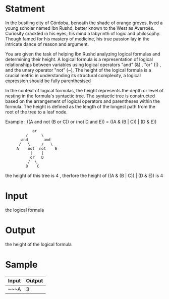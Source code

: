 # Statment
In the bustling city of Córdoba, beneath the shade of orange groves, lived a young scholar named Ibn Rushd, better known to the West as Averroës. Curiosity crackled in his eyes, his mind a labyrinth of logic and philosophy. Though famed for his mastery of medicine, his true passion lay in the intricate dance of reason and argument.

You are given the task of helping Ibn Rushd analyzing logical formulas and determining their height. A logical formula is a representation of logical relationships between variables using logical operators "and" (&) , "or" (|) , and the unary operator "not" (~), The height of the logical formula is a crucial metric in understanding its structural complexity, a logical expression should be fully parenthesised

In the context of logical formulas, the height represents the depth or level of nesting in the formula's syntactic tree. The syntactic tree is constructed based on the arrangement of logical operators and parentheses within the formula. The height is defined as the length of the longest path from the root of the tree to a leaf node.

Example : ((A and not (B or C)) or (not D and E)) = ((A & (B | C)) | (D & E))

                or
             /      \
           and       and
          /   \     /   \
         A    not  not    E
               |    |
               or   D
              /  \
             B    C

the height of this tree is 4 , therfore the height of ((A & (B | C)) | (D & E)) is 4

# Input
the logical formula
# Output
the height of the logical formula



# Sample
| Input | Output |	
| ----- | ------ |
| ~~~A | 3










  